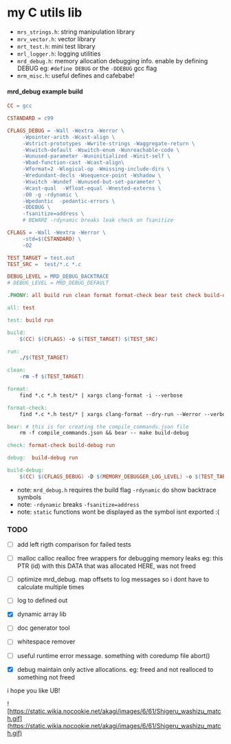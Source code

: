 # my C utils lib

- `mrs_strings.h`: string manipulation library
- `mrv_vector.h`: vector library
- `mrt_test.h`: mini test library
- `mrl_logger.h`: logging utilities
- `mrd_debug.h`: memory allocation debugging info. enable by defining DEBUG eg: `#define DEBUG` or the `-DDEBUG` gcc flag
- `mrm_misc.h`: useful defines and cafebabe!

#### mrd_debug example build
```Makefile
CC = gcc

CSTANDARD = c99

CFLAGS_DEBUG = -Wall -Wextra -Werror \
	 -Wpointer-arith -Wcast-align \
     -Wstrict-prototypes -Wwrite-strings -Waggregate-return \
     -Wswitch-default -Wswitch-enum -Wunreachable-code \
	 -Wunused-parameter -Wuninitialized -Winit-self \
 	 -Wbad-function-cast -Wcast-align\
	 -Wformat=2 -Wlogical-op -Wmissing-include-dirs \
     -Wredundant-decls -Wsequence-point -Wshadow \
	 -Wswitch -Wundef -Wunused-but-set-parameter \
	 -Wcast-qual  -Wfloat-equal -Wnested-externs \
	 -O0 -g -rdynamic \
	 -Wpedantic  -pedantic-errors \
     -DDEBUG \
	 -fsanitize=address \
     # BEWARE -rdynamic breaks leak check on fsanitize

CFLAGS = -Wall -Wextra -Werror \
	 -std=$(CSTANDARD) \
	 -O2

TEST_TARGET = test.out
TEST_SRC =  test/*.c *.c

DEBUG_LEVEL = MRD_DEBUG_BACKTRACE
# DEBUG_LEVEL = MRD_DEBUG_DEFAULT

.PHONY: all build run clean format format-check bear test check build-debugger-preload debug build-debug

all: test

test: build run

build:
	$(CC) $(CFLAGS) -o $(TEST_TARGET) $(TEST_SRC)

run:
	./$(TEST_TARGET)

clean:
	-rm -f $(TEST_TARGET)

format:
	find *.c *.h test/* | xargs clang-format -i --verbose

format-check:
	find *.c *.h test/* | xargs clang-format --dry-run --Werror --verbose

bear: # this is for creating the compile_commands.json file
	rm -f compile_commands.json && bear -- make build-debug

check: format-check build-debug run

debug:  build-debug run

build-debug:
	$(CC) $(CFLAGS_DEBUG) -D $(MEMORY_DEBUGGER_LOG_LEVEL) -o $(TEST_TARGET) $(TEST_SRC)
```
- note: `mrd_debug.h` requires the build flag `-rdynamic` do show backtrace symbols
- note: `-rdynamic` breaks `-fsanitize=address`
- note: `static` functions wont be displayed as the symbol isnt exported :(



### TODO
- [ ] add left rigth comparison for failed tests
- [ ] malloc calloc realloc free wrappers for debugging memory leaks eg: this PTR (id) with this DATA that was allocated HERE, was not freed
- [ ] optimize mrd_debug. map offsets to log messages so i dont have to calculate multiple times
- [ ] log to defined out
- [x] dynamic array lib
- [ ] doc generator tool
- [ ] whitespace remover
- [ ] useful runtime error message. something with coredump file abort()
- [x] debug maintain only active allocations. eg: freed and not realloced to something not freed


i hope you like UB!


![https://static.wikia.nocookie.net/akagi/images/6/61/Shigeru_washizu_match.gif](https://static.wikia.nocookie.net/akagi/images/6/61/Shigeru_washizu_match.gif)
